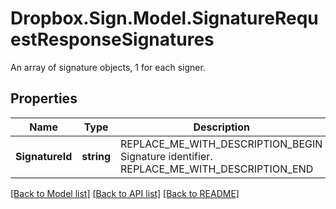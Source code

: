 # Dropbox.Sign.Model.SignatureRequestResponseSignatures
An array of signature objects, 1 for each signer.

## Properties

Name | Type | Description | Notes
------------ | ------------- | ------------- | -------------
**SignatureId** | **string** | REPLACE_ME_WITH_DESCRIPTION_BEGIN Signature identifier. REPLACE_ME_WITH_DESCRIPTION_END | [optional] **SignerGroupGuid** | **string** | REPLACE_ME_WITH_DESCRIPTION_BEGIN Signer Group GUID REPLACE_ME_WITH_DESCRIPTION_END | [optional] **SignerEmailAddress** | **string** | REPLACE_ME_WITH_DESCRIPTION_BEGIN The email address of the signer. REPLACE_ME_WITH_DESCRIPTION_END | [optional] **SignerName** | **string** | REPLACE_ME_WITH_DESCRIPTION_BEGIN The name of the signer. REPLACE_ME_WITH_DESCRIPTION_END | [optional] **SignerRole** | **string** | REPLACE_ME_WITH_DESCRIPTION_BEGIN The role of the signer. REPLACE_ME_WITH_DESCRIPTION_END | [optional] **Order** | **int?** | REPLACE_ME_WITH_DESCRIPTION_BEGIN If signer order is assigned this is the 0-based index for this signer. REPLACE_ME_WITH_DESCRIPTION_END | [optional] **StatusCode** | **string** | REPLACE_ME_WITH_DESCRIPTION_BEGIN The current status of the signature. eg: awaiting_signature, signed, declined. REPLACE_ME_WITH_DESCRIPTION_END | [optional] **DeclineReason** | **string** | REPLACE_ME_WITH_DESCRIPTION_BEGIN The reason provided by the signer for declining the request. REPLACE_ME_WITH_DESCRIPTION_END | [optional] **SignedAt** | **int?** | REPLACE_ME_WITH_DESCRIPTION_BEGIN Time that the document was signed or null. REPLACE_ME_WITH_DESCRIPTION_END | [optional] **LastViewedAt** | **int?** | REPLACE_ME_WITH_DESCRIPTION_BEGIN The time that the document was last viewed by this signer or null. REPLACE_ME_WITH_DESCRIPTION_END | [optional] **LastRemindedAt** | **int?** | REPLACE_ME_WITH_DESCRIPTION_BEGIN The time the last reminder email was sent to the signer or null. REPLACE_ME_WITH_DESCRIPTION_END | [optional] **HasPin** | **bool** | REPLACE_ME_WITH_DESCRIPTION_BEGIN Boolean to indicate whether this signature requires a PIN to access. REPLACE_ME_WITH_DESCRIPTION_END | [optional] **HasSmsAuth** | **bool?** | REPLACE_ME_WITH_DESCRIPTION_BEGIN Boolean to indicate whether this signature has SMS authentication enabled. REPLACE_ME_WITH_DESCRIPTION_END | [optional] **HasSmsDelivery** | **bool?** | REPLACE_ME_WITH_DESCRIPTION_BEGIN Boolean to indicate whether this signature has SMS delivery enabled. REPLACE_ME_WITH_DESCRIPTION_END | [optional] **SmsPhoneNumber** | **string** | REPLACE_ME_WITH_DESCRIPTION_BEGIN The SMS phone number used for authentication or signature request delivery. REPLACE_ME_WITH_DESCRIPTION_END | [optional] **ReassignedBy** | **string** | REPLACE_ME_WITH_DESCRIPTION_BEGIN Email address of original signer who reassigned to this signer. REPLACE_ME_WITH_DESCRIPTION_END | [optional] **ReassignmentReason** | **string** | REPLACE_ME_WITH_DESCRIPTION_BEGIN Reason provided by original signer who reassigned to this signer. REPLACE_ME_WITH_DESCRIPTION_END | [optional] **ReassignedFrom** | **string** | REPLACE_ME_WITH_DESCRIPTION_BEGIN Previous signature identifier. REPLACE_ME_WITH_DESCRIPTION_END | [optional] **Error** | **string** | REPLACE_ME_WITH_DESCRIPTION_BEGIN Error message pertaining to this signer, or null. REPLACE_ME_WITH_DESCRIPTION_END | [optional] 

[[Back to Model list]](../README.md#documentation-for-models) [[Back to API list]](../README.md#documentation-for-api-endpoints) [[Back to README]](../README.md)


